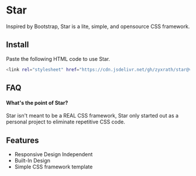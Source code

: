 # Star

Inspired by Bootstrap, Star is a lite, simple, and opensource CSS framework.

## Install

Paste the following HTML code to use Star.

```bash
<link rel="stylesheet" href="https://cdn.jsdelivr.net/gh/zyxrath/star@v1.0.5/src/css/star.min.css">
```

## FAQ

#### What's the point of Star?

Star isn't meant to be a REAL CSS framework, Star only started out as a personal project to eliminate repetitive CSS code.

## Features

- Responsive Design Independent
- Built-In Design
- Simple CSS framework template
